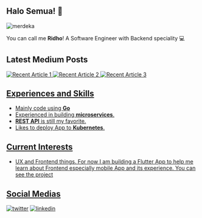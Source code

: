 ## Halo Semua! 🖖

![merdeka](https://media.giphy.com/media/3oEhn2or7wPl4nmmUo/giphy.gif)

You can call me __Ridho__!
A Software Engineer with Backend speciality 💻

## Latest Medium Posts

<a target="_blank" href="https://github-readme-medium-recent-article.vercel.app/medium/@cync.perdana/0"><img src="https://github-readme-medium-recent-article.vercel.app/medium/@cync.perdana/0" alt="Recent Article 1">
<a target="_blank" href="https://github-readme-medium-recent-article.vercel.app/medium/@cync.perdana/1"><img src="https://github-readme-medium-recent-article.vercel.app/medium/@cync.perdana/1" alt="Recent Article 2">
<a target="_blank" href="https://github-readme-medium-recent-article.vercel.app/medium/@cync.perdana/2"><img src="https://github-readme-medium-recent-article.vercel.app/medium/@cync.perdana/2" alt="Recent Article 3">

## Experiences and Skills

- Mainly code using __Go__
- Experienced in building __microservices__.
- __REST API__ is still my favorite.
- Likes to deploy App to __Kubernetes__.

## Current Interests

- UX and Frontend things. For now I am building a Flutter App to help me learn about Frontend especially mobile App and its experience.
You can see the project

## Social Medias

[![twitter](https://user-images.githubusercontent.com/13913371/87139070-98715280-c2c9-11ea-98e5-62272b0fa691.png)](https://twitter.com/cync48)
[![linkedin](https://user-images.githubusercontent.com/13913371/87139245-d3738600-c2c9-11ea-8a2a-570f15a67132.png)](https://www.linkedin.com/in/ridhoperdana/)
